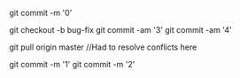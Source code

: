 git commit -m '0'

git checkout -b bug-fix
git commit -am '3'
git commit -am '4'

git pull origin master
//Had to resolve conflicts here

git commit -m '1'
git commit -m '2'
